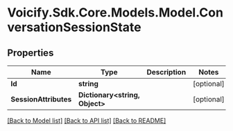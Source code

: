 # Voicify.Sdk.Core.Models.Model.ConversationSessionState
## Properties

Name | Type | Description | Notes
------------ | ------------- | ------------- | -------------
**Id** | **string** |  | [optional] 
**SessionAttributes** | **Dictionary&lt;string, Object&gt;** |  | [optional] 

[[Back to Model list]](../README.md#documentation-for-models) [[Back to API list]](../README.md#documentation-for-api-endpoints) [[Back to README]](../README.md)

